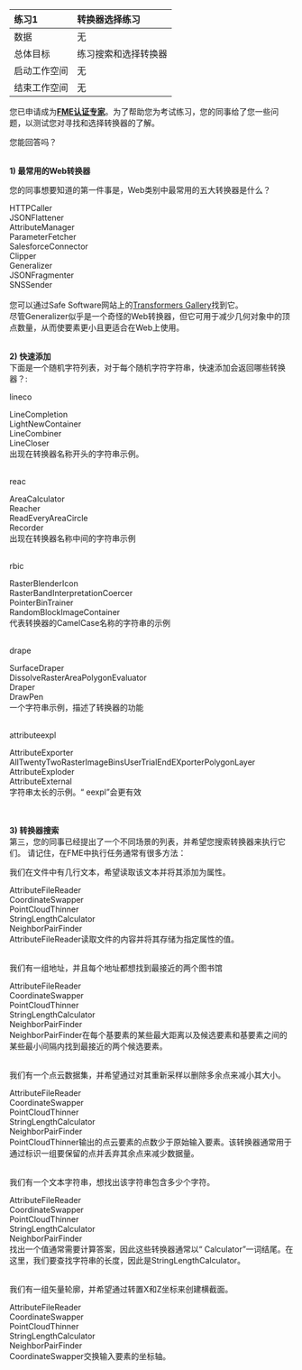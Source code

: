 |  练习1 |  转换器选择练习 |
| :--- | :--- |
| 数据 | 无 |
| 总体目标 | 练习搜索和选择转换器 |
| 启动工作空间 | 无 |
| 结束工作空间 | 无 |

您已申请成为[**FME认证专家**](https://www.safe.com/partners/certification/)。为了帮助您为考试练习，您的同事给了您一些问题，以测试您对寻找和选择转换器的了解。

您能回答吗？

<br>**1) 最常用的Web转换器**
<quiz name="">
  <question multiple>
    <p>
      您的同事想要知道的第一件事是，Web类别中最常用的五大转换器是什么？
    </p>
    <answer correct>HTTPCaller</answer><br>
    <answer correct>JSONFlattener</answer><br>
    <answer>AttributeManager</answer><br>
    <answer correct>ParameterFetcher</answer><br>
    <answer>SalesforceConnector</answer><br>
    <answer>Clipper</answer><br>
    <answer correct>Generalizer</answer><br>
    <answer correct>JSONFragmenter</answer><br>
    <answer>SNSSender</answer><br><br>
    <explanation> 您可以通过Safe Software网站上的<a href="https://www.safe.com/transformers/#/">Transformers Gallery</a>找到它。
    <br>尽管Generalizer似乎是一个奇怪的Web转换器，但它可用于减少几何对象中的顶点数量，从而使要素更小且更适合在Web上使用。
    </explanation>
  </question>
</quiz>


<br>**2) 快速添加**
<br>下面是一个随机字符列表，对于每个随机字符字符串，快速添加会返回哪些转换器？:
<quiz name="">
  <question>
    <p>
      lineco
    </p>
    <answer>LineCompletion</answer><br>
    <answer>LightNewContainer</answer><br>
    <answer correct>LineCombiner</answer><br>
    <answer>LineCloser</answer><br>
    <explanation> 出现在转换器名称开头的字符串示例。
    </explanation>
  </question><br><br>

  <question>
    <p>reac</p>
    <answer correct>AreaCalculator</answer><br>
    <answer>Reacher</answer><br>
    <answer>ReadEveryAreaCircle</answer><br>
    <answer>Recorder</answer><br>
    <explanation>出现在转换器名称中间的字符串示例</explanation>
  </question><br><br>

  <question>
    <p>rbic</p>
    <answer>RasterBlenderIcon</answer><br>
    <answer correct>RasterBandInterpretationCoercer</answer><br>
    <answer>PointerBinTrainer</answer><br>
    <answer>RandomBlockImageContainer</answer><br>
    <explanation>代表转换器的CamelCase名称的字符串的示例</explanation>
  </question><br><br>

  <question>
    <p>drape</p>
    <answer correct>SurfaceDraper</answer><br>
    <answer>DissolveRasterAreaPolygonEvaluator</answer><br>
    <answer>Draper</answer><br>
    <answer>DrawPen</answer><br>
    <explanation>一个字符串示例，描述了转换器的功能</explanation>
  </question><br><br>

  <question>
    <p>attributeexpl</p>
    <answer>AttributeExporter</answer><br>
    <answer>AllTwentyTwoRasterImageBinsUserTrialEndEXporterPolygonLayer</answer><br>
    <answer correct>AttributeExploder</answer><br>
    <answer>AttributeExternal</answer><br>
    <explanation>字符串太长的示例。“ eexpl”会更有效</explanation>
  </question><br><br>

</quiz>

<br>**3) 转换器搜索**
<br>第三，您的同事已经提出了一个不同场景的列表，并希望您搜索转换器来执行它们。 请记住，在FME中执行任务通常有很多方法：

<quiz name="">
  <question>
    <p>我们在文件中有几行文本，希望读取该文本并将其添加为属性。</p>
      <answer correct>AttributeFileReader</answer><br>
      <answer>CoordinateSwapper</answer><br>
      <answer>PointCloudThinner</answer><br>
      <answer>StringLengthCalculator</answer><br>
      <answer>NeighborPairFinder</answer><br>
      <explanation>AttributeFileReader读取文件的内容并将其存储为指定属性的值。</explanation>
  </question><br><br>

  <question>
    <p>我们有一组地址，并且每个地址都想找到最接近的两个图书馆</p>
      <answer>AttributeFileReader</answer><br>
      <answer>CoordinateSwapper</answer><br>
      <answer>PointCloudThinner</answer><br>
      <answer>StringLengthCalculator</answer><br>
      <answer correct>NeighborPairFinder</answer><br>
      <explanation>NeighborPairFinder在每个基要素的某些最大距离以及候选要素和基要素之间的某些最小间隔内找到最接近的两个候选要素。</explanation>
  </question><br><br>

  <question>
    <p>我们有一个点云数据集，并希望通过对其重新采样以删除多余点来减小其大小。</p>
      <answer>AttributeFileReader</answer><br>
      <answer>CoordinateSwapper</answer><br>
      <answer correct>PointCloudThinner</answer><br>
      <answer>StringLengthCalculator</answer><br>
      <answer>NeighborPairFinder</answer><br>
      <explanation>PointCloudThinner输出的点云要素的点数少于原始输入要素。该转换器通常用于通过标识一组要保留的点并丢弃其余点来减少数据量。</explanation>
  </question><br><br>

  <question>
    <p> 我们有一个文本字符串，想找出该字符串包含多少个字符。</p>
      <answer>AttributeFileReader</answer><br>
      <answer>CoordinateSwapper</answer><br>
      <answer>PointCloudThinner</answer><br>
      <answer correct>StringLengthCalculator</answer><br>
      <answer>NeighborPairFinder</answer><br>
      <explanation>找出一个值通常需要计算答案，因此这些转换器通常以“ Calculator”一词结尾。在这里，我们要查找字符串的长度，因此是StringLengthCalculator。</explanation>
  </question><br><br>

  <question>  
    <p>我们有一组矢量轮廓，并希望通过转置X和Z坐标来创建横截面。</p>
      <answer>AttributeFileReader</answer><br>
      <answer correct>CoordinateSwapper</answer><br>
      <answer>PointCloudThinner</answer><br>
      <answer>StringLengthCalculator</answer><br>
      <answer>NeighborPairFinder</answer><br>
      <explanation>CoordinateSwapper交换输入要素的坐标轴。</explanation>
  </question>
</quiz>
